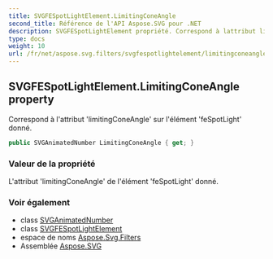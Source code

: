 ```yaml
---
title: SVGFESpotLightElement.LimitingConeAngle
second_title: Référence de l'API Aspose.SVG pour .NET
description: SVGFESpotLightElement propriété. Correspond à lattribut limitingConeAngle sur lélément feSpotLight donné.
type: docs
weight: 10
url: /fr/net/aspose.svg.filters/svgfespotlightelement/limitingconeangle/
---
```

## SVGFESpotLightElement.LimitingConeAngle property

Correspond à l'attribut 'limitingConeAngle' sur l'élément 'feSpotLight' donné.

```csharp
public SVGAnimatedNumber LimitingConeAngle { get; }
```

### Valeur de la propriété

L'attribut 'limitingConeAngle' de l'élément 'feSpotLight' donné.

### Voir également

* class [SVGAnimatedNumber](../../../aspose.svg.datatypes/svganimatednumber/)
* class [SVGFESpotLightElement](../)
* espace de noms [Aspose.Svg.Filters](../../svgfespotlightelement/)
* Assemblée [Aspose.SVG](../../../)


